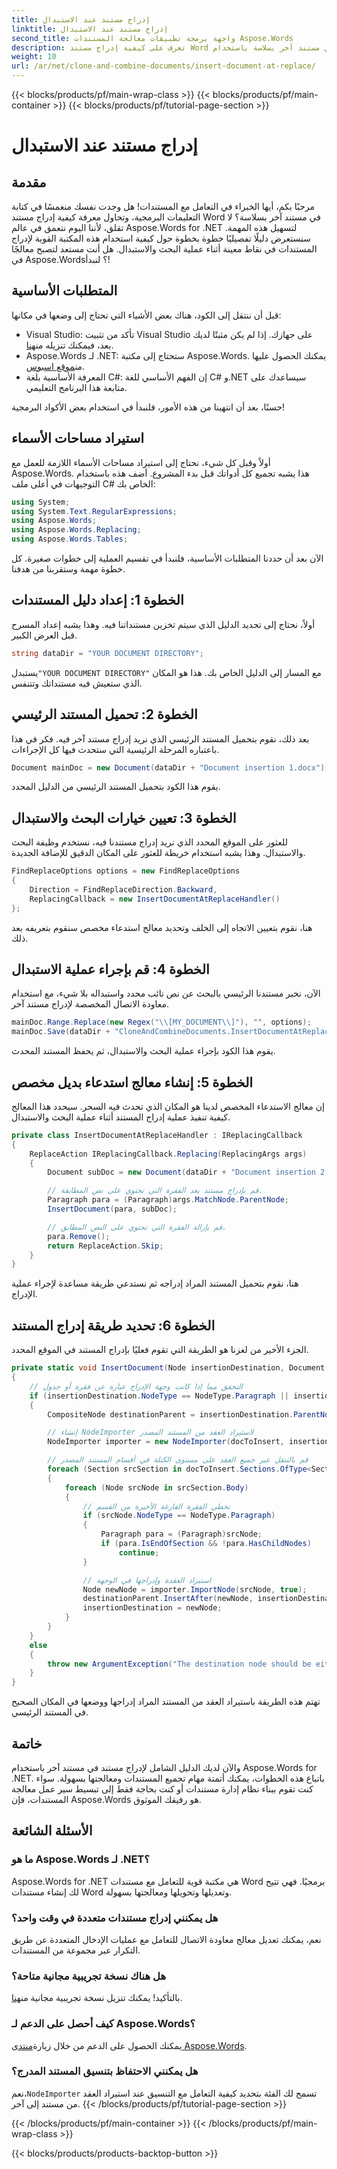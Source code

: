 ```yaml
---
title: إدراج مستند عند الاستبدال
linktitle: إدراج مستند عند الاستبدال
second_title: واجهة برمجة تطبيقات معالجة المستندات Aspose.Words
description: تعرف على كيفية إدراج مستند Word في مستند آخر بسلاسة باستخدام Aspose.Words for .NET من خلال دليلنا المفصل خطوة بخطوة. مثالي للمطورين الذين يتطلعون إلى تبسيط معالجة المستندات.
weight: 10
url: /ar/net/clone-and-combine-documents/insert-document-at-replace/
---
```


{{< blocks/products/pf/main-wrap-class >}}
{{< blocks/products/pf/main-container >}}
{{< blocks/products/pf/tutorial-page-section >}}

# إدراج مستند عند الاستبدال

## مقدمة

مرحبًا بكم، أيها الخبراء في التعامل مع المستندات! هل وجدت نفسك منغمسًا في كتابة التعليمات البرمجية، وتحاول معرفة كيفية إدراج مستند Word في مستند آخر بسلاسة؟ لا تقلق، لأننا اليوم نتعمق في عالم Aspose.Words for .NET لتسهيل هذه المهمة. سنستعرض دليلًا تفصيليًا خطوة بخطوة حول كيفية استخدام هذه المكتبة القوية لإدراج المستندات في نقاط معينة أثناء عملية البحث والاستبدال. هل أنت مستعد لتصبح معالجًا في Aspose.Words؟ لنبدأ!

## المتطلبات الأساسية

قبل أن ننتقل إلى الكود، هناك بعض الأشياء التي تحتاج إلى وضعها في مكانها:

-  Visual Studio: تأكد من تثبيت Visual Studio على جهازك. إذا لم يكن مثبتًا لديك بعد، فيمكنك تنزيله من[هنا](https://visualstudio.microsoft.com/).
-  Aspose.Words لـ .NET: ستحتاج إلى مكتبة Aspose.Words. يمكنك الحصول عليها من[موقع اسبوس](https://releases.aspose.com/words/net/).
- المعرفة الأساسية بلغة C#: إن الفهم الأساسي للغة C# و.NET سيساعدك على متابعة هذا البرنامج التعليمي.

حسنًا، بعد أن انتهينا من هذه الأمور، فلنبدأ في استخدام بعض الأكواد البرمجية!

## استيراد مساحات الأسماء

أولاً وقبل كل شيء، نحتاج إلى استيراد مساحات الأسماء اللازمة للعمل مع Aspose.Words. هذا يشبه تجميع كل أدواتك قبل بدء المشروع. أضف هذه باستخدام التوجيهات في أعلى ملف C# الخاص بك:

```csharp
using System;
using System.Text.RegularExpressions;
using Aspose.Words;
using Aspose.Words.Replacing;
using Aspose.Words.Tables;
```

الآن بعد أن حددنا المتطلبات الأساسية، فلنبدأ في تقسيم العملية إلى خطوات صغيرة. كل خطوة مهمة وستقربنا من هدفنا.

## الخطوة 1: إعداد دليل المستندات

أولاً، نحتاج إلى تحديد الدليل الذي سيتم تخزين مستنداتنا فيه. وهذا يشبه إعداد المسرح قبل العرض الكبير.

```csharp
string dataDir = "YOUR DOCUMENT DIRECTORY";
```

 يستبدل`"YOUR DOCUMENT DIRECTORY"` مع المسار إلى الدليل الخاص بك. هذا هو المكان الذي ستعيش فيه مستنداتك وتتنفس.

## الخطوة 2: تحميل المستند الرئيسي

بعد ذلك، نقوم بتحميل المستند الرئيسي الذي نريد إدراج مستند آخر فيه. فكر في هذا باعتباره المرحلة الرئيسية التي ستحدث فيها كل الإجراءات.

```csharp
Document mainDoc = new Document(dataDir + "Document insertion 1.docx");
```

يقوم هذا الكود بتحميل المستند الرئيسي من الدليل المحدد.

## الخطوة 3: تعيين خيارات البحث والاستبدال

للعثور على الموقع المحدد الذي نريد إدراج مستندنا فيه، نستخدم وظيفة البحث والاستبدال. وهذا يشبه استخدام خريطة للعثور على المكان الدقيق للإضافة الجديدة.

```csharp
FindReplaceOptions options = new FindReplaceOptions
{
    Direction = FindReplaceDirection.Backward,
    ReplacingCallback = new InsertDocumentAtReplaceHandler()
};
```

هنا، نقوم بتعيين الاتجاه إلى الخلف وتحديد معالج استدعاء مخصص سنقوم بتعريفه بعد ذلك.

## الخطوة 4: قم بإجراء عملية الاستبدال

الآن، نخبر مستندنا الرئيسي بالبحث عن نص نائب محدد واستبداله بلا شيء، مع استخدام معاودة الاتصال المخصصة لإدراج مستند آخر.

```csharp
mainDoc.Range.Replace(new Regex("\\[MY_DOCUMENT\\]"), "", options);
mainDoc.Save(dataDir + "CloneAndCombineDocuments.InsertDocumentAtReplace.docx");
```

يقوم هذا الكود بإجراء عملية البحث والاستبدال، ثم يحفظ المستند المحدث.

## الخطوة 5: إنشاء معالج استدعاء بديل مخصص

إن معالج الاستدعاء المخصص لدينا هو المكان الذي تحدث فيه السحر. سيحدد هذا المعالج كيفية تنفيذ عملية إدراج المستند أثناء عملية البحث والاستبدال.

```csharp
private class InsertDocumentAtReplaceHandler : IReplacingCallback
{
    ReplaceAction IReplacingCallback.Replacing(ReplacingArgs args)
    {
        Document subDoc = new Document(dataDir + "Document insertion 2.docx");

        // قم بإدراج مستند بعد الفقرة التي تحتوي على نص المطابقة.
        Paragraph para = (Paragraph)args.MatchNode.ParentNode;
        InsertDocument(para, subDoc);

        // قم بإزالة الفقرة التي تحتوي على النص المطابق.
        para.Remove();
        return ReplaceAction.Skip;
    }
}
```

هنا، نقوم بتحميل المستند المراد إدراجه ثم نستدعي طريقة مساعدة لإجراء عملية الإدراج.

## الخطوة 6: تحديد طريقة إدراج المستند

الجزء الأخير من لغزنا هو الطريقة التي تقوم فعليًا بإدراج المستند في الموقع المحدد.

```csharp
private static void InsertDocument(Node insertionDestination, Document docToInsert)
{
    // التحقق مما إذا كانت وجهة الإدراج عبارة عن فقرة أو جدول
    if (insertionDestination.NodeType == NodeType.Paragraph || insertionDestination.NodeType == NodeType.Table)
    {
        CompositeNode destinationParent = insertionDestination.ParentNode;

        // إنشاء NodeImporter لاستيراد العقد من المستند المصدر
        NodeImporter importer = new NodeImporter(docToInsert, insertionDestination.Document, ImportFormatMode.KeepSourceFormatting);

        // قم بالتنقل عبر جميع العقد على مستوى الكتلة في أقسام المستند المصدر
        foreach (Section srcSection in docToInsert.Sections.OfType<Section>())
        {
            foreach (Node srcNode in srcSection.Body)
            {
                // تخطي الفقرة الفارغة الأخيرة من القسم
                if (srcNode.NodeType == NodeType.Paragraph)
                {
                    Paragraph para = (Paragraph)srcNode;
                    if (para.IsEndOfSection && !para.HasChildNodes)
                        continue;
                }

                // استيراد العقدة وإدراجها في الوجهة
                Node newNode = importer.ImportNode(srcNode, true);
                destinationParent.InsertAfter(newNode, insertionDestination);
                insertionDestination = newNode;
            }
        }
    }
    else
    {
        throw new ArgumentException("The destination node should be either a paragraph or table.");
    }
}

```

تهتم هذه الطريقة باستيراد العقد من المستند المراد إدراجها ووضعها في المكان الصحيح في المستند الرئيسي.

## خاتمة

والآن لديك الدليل الشامل لإدراج مستند في مستند آخر باستخدام Aspose.Words for .NET. باتباع هذه الخطوات، يمكنك أتمتة مهام تجميع المستندات ومعالجتها بسهولة. سواء كنت تقوم ببناء نظام إدارة مستندات أو كنت بحاجة فقط إلى تبسيط سير عمل معالجة المستندات، فإن Aspose.Words هو رفيقك الموثوق.

## الأسئلة الشائعة

### ما هو Aspose.Words لـ .NET؟
Aspose.Words for .NET هي مكتبة قوية للتعامل مع مستندات Word برمجيًا. فهي تتيح لك إنشاء مستندات Word وتعديلها وتحويلها ومعالجتها بسهولة.

### هل يمكنني إدراج مستندات متعددة في وقت واحد؟
نعم، يمكنك تعديل معالج معاودة الاتصال للتعامل مع عمليات الإدخال المتعددة عن طريق التكرار عبر مجموعة من المستندات.

### هل هناك نسخة تجريبية مجانية متاحة؟
 بالتأكيد! يمكنك تنزيل نسخة تجريبية مجانية من[هنا](https://releases.aspose.com/).

### كيف أحصل على الدعم لـ Aspose.Words؟
 يمكنك الحصول على الدعم من خلال زيارة[منتدى Aspose.Words](https://forum.aspose.com/c/words/8).

### هل يمكنني الاحتفاظ بتنسيق المستند المدرج؟
 نعم،`NodeImporter` تسمح لك الفئة بتحديد كيفية التعامل مع التنسيق عند استيراد العقد من مستند إلى آخر.
{{< /blocks/products/pf/tutorial-page-section >}}

{{< /blocks/products/pf/main-container >}}
{{< /blocks/products/pf/main-wrap-class >}}

{{< blocks/products/products-backtop-button >}}
